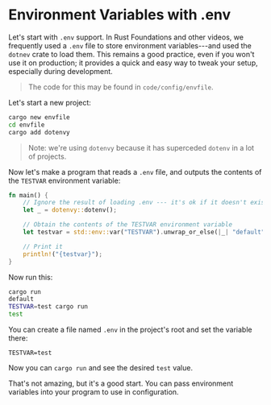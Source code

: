 # Environment Variables with .env

Let's start with `.env` support. In Rust Foundations and other videos, we frequently used a `.env` file to store environment variables---and used the `dotnev` crate to load them. This remains a good practice, even if you won't use it on production; it provides a quick and easy way to tweak your setup, especially during development.

> The code for this may be found in `code/config/envfile`.

Let's start a new project:

```bash
cargo new envfile
cd envfile
cargo add dotenvy
```

> Note: we're using `dotenvy` because it has superceded `dotenv` in a lot of projects.

Now let's make a program that reads a `.env` file, and outputs the contents of the `TESTVAR` environment variable:

```rust
fn main() {
    // Ignore the result of loading .env --- it's ok if it doesn't exist
    let _ = dotenvy::dotenv();

    // Obtain the contents of the TESTVAR environment variable
    let testvar = std::env::var("TESTVAR").unwrap_or_else(|_| "default".to_string());

    // Print it
    println!("{testvar}");
}
```

Now run this:

```bash
cargo run
default
TESTVAR=test cargo run
test
```

You can create a file named `.env` in the project's root and set the variable there:

```
TESTVAR=test
```

Now you can `cargo run` and see the desired `test` value.

That's not amazing, but it's a good start. You can pass environment variables into your program to use in configuration.